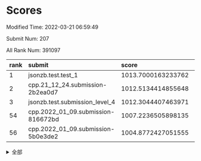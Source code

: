 # Scores

Modified Time: 2022-03-21 06:59:49

Submit Num: 207

All Rank Num: 391097

| rank |               submit               |       score        |       sigma        | pk_num |
| :--- | :--------------------------------- | :----------------- | :----------------- | :----- |
| 1    | jsonzb.test.test_1                 | 1013.7000163233762 | 0.8005559168480312 | 7558   |
| 2    | cpp.21_12_24.submission-2b2ea0d7   | 1012.5134414855648 | 0.7758283540303028 | 7562   |
| 3    | jsonzb.test.submission_level_4     | 1012.3044407463971 | 0.7877795298158486 | 7557   |
| 54   | cpp.2022_01_09.submission-816672bd | 1007.2236505898135 | 0.7348442381975923 | 7560   |
| 56   | cpp.2022_01_09.submission-5b0e3de2 | 1004.8772427051555 | 0.711868879154916  | 7559   |


<details>
<summary>全部</summary>

| rank |                 submit                 |       score        |       sigma        | pk_num |
| :--- | :------------------------------------- | :----------------- | :----------------- | :----- |
| 1    | jsonzb.test.test_1                     | 1013.7000163233762 | 0.8005559168480312 | 7558   |
| 2    | cpp.21_12_24.submission-2b2ea0d7       | 1012.5134414855648 | 0.7758283540303028 | 7562   |
| 3    | jsonzb.test.submission_level_4         | 1012.3044407463971 | 0.7877795298158486 | 7557   |
| 4    | gobigger.level_3.submission_level_3_0  | 1011.7700883975332 | 0.7731986779815464 | 7557   |
| 5    | gobigger.level_3.submission_level_3_2  | 1011.6810102173899 | 0.7621180452601427 | 7559   |
| 6    | gobigger.level_3.submission_level_3_15 | 1011.6444037204097 | 0.7853899075201066 | 7557   |
| 7    | gobigger.level_3.submission_level_3_6  | 1011.3970402947506 | 0.7509219164807954 | 7558   |
| 8    | gobigger.level_3.submission_level_3_36 | 1011.3802556497891 | 0.7553282439300008 | 7553   |
| 9    | gobigger.level_3.submission_level_3_29 | 1011.3375298230726 | 0.7522109583505159 | 7558   |
| 10   | gobigger.level_3.submission_level_3_26 | 1011.0659542614274 | 0.7697291571995228 | 7561   |
| 11   | gobigger.level_3.submission_level_3_7  | 1010.9256604144284 | 0.7968309103914021 | 7560   |
| 12   | gobigger.level_3.submission_level_3_43 | 1010.9106581952775 | 0.7505695747567862 | 7557   |
| 13   | gobigger.level_3.submission_level_3_47 | 1010.6884958662647 | 0.7507408806827358 | 7558   |
| 14   | gobigger.level_3.submission_level_3_3  | 1010.6839616663809 | 0.7757830913126014 | 7553   |
| 15   | gobigger.level_3.submission_level_3_10 | 1010.6235819190003 | 0.754451505222346  | 7559   |
| 16   | gobigger.level_3.submission_level_3_21 | 1010.3918224931165 | 0.7585364054740885 | 7556   |
| 17   | gobigger.level_3.submission_level_3_46 | 1010.3843316236062 | 0.7587054538671577 | 7560   |
| 18   | gobigger.level_3.submission_level_3_35 | 1010.3376376235966 | 0.7718617808886955 | 7554   |
| 19   | gobigger.level_3.submission_level_3_31 | 1010.2399597894677 | 0.746729270870957  | 7555   |
| 20   | gobigger.level_3.submission_level_3_45 | 1010.2287176434709 | 0.767153200817094  | 7559   |
| 21   | gobigger.level_3.submission_level_3_11 | 1010.1941145177417 | 0.7726622925457444 | 7559   |
| 22   | gobigger.level_3.submission_level_3_49 | 1010.1122728138803 | 0.766717583701099  | 7559   |
| 23   | gobigger.level_3.submission_level_3_44 | 1010.0664939608262 | 0.7556339220081648 | 7553   |
| 24   | gobigger.level_3.submission_level_3_5  | 1010.0309898625883 | 0.7488384596315899 | 7562   |
| 25   | gobigger.level_3.submission_level_3_33 | 1010.0293742919727 | 0.7597339671299419 | 7558   |
| 26   | gobigger.level_3.submission_level_3_4  | 1009.9655934644043 | 0.7738051901402564 | 7560   |
| 27   | gobigger.level_3.submission_level_3_8  | 1009.9307558052229 | 0.7782041690548408 | 7561   |
| 28   | gobigger.level_3.submission_level_3_34 | 1009.9292736046427 | 0.762846525271903  | 7561   |
| 29   | gobigger.level_3.submission_level_3_12 | 1009.9002823271982 | 0.7558157464446734 | 7560   |
| 30   | gobigger.level_3.submission_level_3_14 | 1009.8866846251791 | 0.7417857324779921 | 7558   |
| 31   | gobigger.level_3.submission_level_3_17 | 1009.871073242473  | 0.7538978489335688 | 7561   |
| 32   | gobigger.level_3.submission_level_3_37 | 1009.8093958661324 | 0.7779913054028286 | 7560   |
| 33   | gobigger.level_3.submission_level_3_22 | 1009.801038261284  | 0.7485269840159294 | 7561   |
| 34   | gobigger.level_3.submission_level_3_19 | 1009.7444045564189 | 0.7405648139626779 | 7559   |
| 35   | gobigger.level_3.submission_level_3_16 | 1009.737231995153  | 0.7635187414475958 | 7556   |
| 36   | gobigger.level_3.submission_level_3_23 | 1009.639998253998  | 0.7497930246162803 | 7556   |
| 37   | gobigger.level_3.submission_level_3_1  | 1009.6395189361101 | 0.7312301501136477 | 7556   |
| 38   | gobigger.level_3.submission_level_3_28 | 1009.628803896487  | 0.7360631148684362 | 7555   |
| 39   | gobigger.level_3.submission_level_3_39 | 1009.5977812993611 | 0.7392070282790585 | 7557   |
| 40   | gobigger.level_3.submission_level_3_20 | 1009.5640079448555 | 0.7298322265541757 | 7557   |
| 41   | gobigger.level_3.submission_level_3_18 | 1009.51541203716   | 0.7608029728136116 | 7559   |
| 42   | gobigger.level_3.submission_level_3_27 | 1009.359107714584  | 0.7487133971533846 | 7558   |
| 43   | gobigger.level_3.submission_level_3_42 | 1009.3555202706273 | 0.7503969449217889 | 7555   |
| 44   | gobigger.level_3.submission_level_3_9  | 1009.2315415700901 | 0.7417281516351157 | 7560   |
| 45   | gobigger.level_3.submission_level_3_24 | 1009.1767628441778 | 0.7764020025588324 | 7559   |
| 46   | gobigger.level_3.submission_level_3_41 | 1009.1228258340876 | 0.7509417558321172 | 7551   |
| 47   | gobigger.level_3.submission_level_3_30 | 1009.1217067716287 | 0.7682141091587942 | 7558   |
| 48   | gobigger.level_3.submission_level_3_38 | 1008.9877324244187 | 0.7586822215818113 | 7559   |
| 49   | gobigger.level_3.submission_level_3_40 | 1008.9854292064468 | 0.7329905844477108 | 7560   |
| 50   | gobigger.level_3.submission_level_3_13 | 1008.7556763962898 | 0.7436565451664401 | 7559   |
| 51   | gobigger.level_3.submission_level_3_25 | 1008.3870579824325 | 0.738817361503702  | 7564   |
| 52   | gobigger.level_3.submission_level_3_32 | 1008.2901631627901 | 0.730793113703451  | 7555   |
| 53   | gobigger.level_3.submission_level_3_48 | 1008.1897783685789 | 0.7467809727997262 | 7556   |
| 54   | cpp.2022_01_09.submission-816672bd     | 1007.2236505898135 | 0.7348442381975923 | 7560   |
| 55   | gobigger.level_1.submission_level_1_3  | 1005.0819962763705 | 0.7241273498703426 | 7558   |
| 56   | cpp.2022_01_09.submission-5b0e3de2     | 1004.8772427051555 | 0.711868879154916  | 7559   |
| 57   | gobigger.level_1.submission_level_1_1  | 1004.2715787686379 | 0.719309331757022  | 7561   |
| 58   | gobigger.level_1.submission_level_1_8  | 1004.2492960196784 | 0.7182926084373986 | 7557   |
| 59   | gobigger.level_1.submission_level_1_27 | 1004.1784639862127 | 0.7021991903991649 | 7563   |
| 60   | gobigger.level_1.submission_level_1_45 | 1004.1508235723584 | 0.7149329658809868 | 7558   |
| 61   | gobigger.level_1.submission_level_1_17 | 1004.027260495343  | 0.738451247599641  | 7558   |
| 62   | gobigger.level_1.submission_level_1_26 | 1004.0104481673319 | 0.7155287713324748 | 7557   |
| 63   | gobigger.level_1.submission_level_1_37 | 1003.9588914843031 | 0.7328366542996078 | 7554   |
| 64   | gobigger.level_1.submission_level_1_49 | 1003.9537032797248 | 0.7074828290003562 | 7558   |
| 65   | gobigger.level_1.submission_level_1_35 | 1003.9400371339398 | 0.7277535789306739 | 7556   |
| 66   | gobigger.level_1.submission_level_1_13 | 1003.9241194953352 | 0.7143714712190401 | 7554   |
| 67   | gobigger.level_1.submission_level_1_21 | 1003.8773509718665 | 0.7123536826343816 | 7559   |
| 68   | gobigger.level_1.submission_level_1_5  | 1003.8013865221192 | 0.7133886715087734 | 7561   |
| 69   | gobigger.level_1.submission_level_1_46 | 1003.8001060104316 | 0.7169080308977034 | 7555   |
| 70   | gobigger.level_1.submission_level_1_24 | 1003.7552781178786 | 0.7163100214927515 | 7559   |
| 71   | gobigger.level_1.submission_level_1_0  | 1003.6622916330523 | 0.712408017076885  | 7552   |
| 72   | gobigger.level_1.submission_level_1_38 | 1003.6338944454601 | 0.7176881709872298 | 7560   |
| 73   | gobigger.level_1.submission_level_1_19 | 1003.6263192121373 | 0.7154125161591166 | 7557   |
| 74   | gobigger.level_1.submission_level_1_41 | 1003.6169331187833 | 0.7306493908893397 | 7559   |
| 75   | gobigger.level_1.submission_level_1_2  | 1003.540328877654  | 0.7065583977861563 | 7560   |
| 76   | gobigger.level_1.submission_level_1_34 | 1003.5299136461368 | 0.7020551329556691 | 7554   |
| 77   | gobigger.level_1.submission_level_1_18 | 1003.4404535710567 | 0.7148937310714835 | 7551   |
| 78   | gobigger.level_1.submission_level_1_40 | 1003.3629987876604 | 0.7208422868293237 | 7555   |
| 79   | gobigger.level_1.submission_level_1_43 | 1003.3603256228782 | 0.711931204627463  | 7561   |
| 80   | gobigger.level_1.submission_level_1_36 | 1003.2669497549052 | 0.7193700254926484 | 7560   |
| 81   | gobigger.level_1.submission_level_1_47 | 1003.253885959793  | 0.7170911201741071 | 7556   |
| 82   | gobigger.level_1.submission_level_1_4  | 1003.2387741044032 | 0.7185652819834497 | 7560   |
| 83   | gobigger.level_1.submission_level_1_15 | 1003.2144135507259 | 0.7098017519135507 | 7556   |
| 84   | gobigger.level_1.submission_level_1_29 | 1003.1988527349754 | 0.7175835859675819 | 7561   |
| 85   | gobigger.level_1.submission_level_1_20 | 1003.1351015247508 | 0.7144576626396515 | 7554   |
| 86   | gobigger.level_1.submission_level_1_9  | 1003.1072625968106 | 0.729495463131303  | 7563   |
| 87   | gobigger.level_1.submission_level_1_33 | 1003.0952865002888 | 0.7089305248117228 | 7554   |
| 88   | gobigger.level_1.submission_level_1_22 | 1003.0401622066835 | 0.7166500947985136 | 7559   |
| 89   | gobigger.level_1.submission_level_1_25 | 1002.9908549362286 | 0.7164787126081905 | 7560   |
| 90   | gobigger.level_1.submission_level_1_11 | 1002.9843136088965 | 0.7158681833375711 | 7561   |
| 91   | gobigger.level_1.submission_level_1_42 | 1002.9829727052555 | 0.7149875221884093 | 7558   |
| 92   | gobigger.level_1.submission_level_1_23 | 1002.9449191749457 | 0.7180523542503261 | 7557   |
| 93   | gobigger.level_1.submission_level_1_28 | 1002.8806663459443 | 0.7124198835989725 | 7564   |
| 94   | gobigger.level_1.submission_level_1_30 | 1002.8095416286518 | 0.7174561930148587 | 7561   |
| 95   | gobigger.level_1.submission_level_1_44 | 1002.7595203761891 | 0.7115845619871588 | 7562   |
| 96   | gobigger.level_1.submission_level_1_7  | 1002.7566361356701 | 0.7125269593885789 | 7555   |
| 97   | gobigger.level_1.submission_level_1_31 | 1002.7139768339545 | 0.7241177485858145 | 7558   |
| 98   | gobigger.level_1.submission_level_1_16 | 1002.6783904602177 | 0.7132247273221309 | 7551   |
| 99   | gobigger.level_1.submission_level_1_14 | 1002.6608714980097 | 0.7233411077029887 | 7564   |
| 100  | gobigger.level_1.submission_level_1_32 | 1002.6016952211774 | 0.7164706400071028 | 7551   |
| 101  | gobigger.level_1.submission_level_1_48 | 1002.5724643970653 | 0.710705371770865  | 7555   |
| 102  | gobigger.level_1.submission_level_1_12 | 1002.3312355758177 | 0.7096579780817138 | 7560   |
| 103  | gobigger.level_1.submission_level_1_39 | 1002.2943103336195 | 0.7143839123608418 | 7554   |
| 104  | gobigger.level_1.submission_level_1_6  | 1002.1268075355965 | 0.7157052408822285 | 7557   |
| 105  | gobigger.level_1.submission_level_1_10 | 1001.8392062574383 | 0.7101629071587416 | 7555   |
| 106  | gobigger.random.submission_random_34   | 997.2102461425843  | 0.70589317667121   | 7554   |
| 107  | gobigger.random.submission_random_45   | 996.8970619137576  | 0.7108463273499624 | 7547   |
| 108  | gobigger.random.submission_random_19   | 996.8596891231842  | 0.7169640414126905 | 7558   |
| 109  | gobigger.random.submission_random_30   | 996.8405055202758  | 0.7026345306431864 | 7559   |
| 110  | gobigger.random.submission_random_7    | 996.7356766580648  | 0.7120360817821921 | 7559   |
| 111  | gobigger.random.submission_random_48   | 996.7289784006107  | 0.7071507852494598 | 7560   |
| 112  | gobigger.random.submission_random_28   | 996.6210151576869  | 0.7121738652624406 | 7561   |
| 113  | gobigger.random.submission_random_3    | 996.6072645738839  | 0.706805377857895  | 7554   |
| 114  | gobigger.random.submission_random_20   | 996.5879091304773  | 0.7024893165847335 | 7554   |
| 115  | gobigger.random.submission_random_12   | 996.4728611646033  | 0.7065744104870089 | 7558   |
| 116  | gobigger.random.submission_random_22   | 996.4294399583464  | 0.6989623618185254 | 7557   |
| 117  | gobigger.random.submission_random_36   | 996.3552512746422  | 0.7261446200574386 | 7557   |
| 118  | gobigger.random.submission_random_13   | 996.340272178506   | 0.7017089911072418 | 7553   |
| 119  | gobigger.random.submission_random_1    | 996.2972924738126  | 0.7131331740217661 | 7558   |
| 120  | gobigger.random.submission_random_47   | 996.2639566249239  | 0.7102986017570577 | 7554   |
| 121  | gobigger.random.submission_random_42   | 996.2595983635468  | 0.7179820505745214 | 7554   |
| 122  | gobigger.random.submission_random_16   | 996.2013583229655  | 0.7005697686012546 | 7559   |
| 123  | gobigger.random.submission_random_9    | 996.1754230296779  | 0.7155057729375776 | 7560   |
| 124  | gobigger.random.submission_random_18   | 996.1667158246012  | 0.7275275642806859 | 7552   |
| 125  | gobigger.random.submission_random_33   | 996.1132594691749  | 0.7125039301760642 | 7554   |
| 126  | gobigger.random.submission_random_21   | 996.0803486300017  | 0.719889431990298  | 7557   |
| 127  | gobigger.random.submission_random_26   | 996.0715577329713  | 0.7089710170341147 | 7555   |
| 128  | gobigger.random.submission_random_31   | 996.0604601086009  | 0.7037072640553743 | 7560   |
| 129  | gobigger.random.submission_random_2    | 996.0005715761478  | 0.7127399994953401 | 7560   |
| 130  | gobigger.random.submission_random_11   | 995.9914881910776  | 0.7109993952467989 | 7560   |
| 131  | gobigger.random.submission_random_24   | 995.8742552306583  | 0.7094666458408276 | 7556   |
| 132  | gobigger.random.submission_random_25   | 995.8678368956799  | 0.7088704484565865 | 7556   |
| 133  | gobigger.random.submission_random_39   | 995.8461757039482  | 0.7178449296524986 | 7556   |
| 134  | gobigger.random.submission_random_44   | 995.8342949800915  | 0.7006595004665142 | 7553   |
| 135  | gobigger.random.submission_random_17   | 995.834080510037   | 0.7043896304187833 | 7561   |
| 136  | gobigger.random.submission_random_43   | 995.8183664259952  | 0.7109023402391306 | 7559   |
| 137  | gobigger.random.submission_random_37   | 995.7949432777417  | 0.7061120504344384 | 7558   |
| 138  | gobigger.random.submission_random_14   | 995.7705490163287  | 0.7141815086901635 | 7557   |
| 139  | gobigger.random.submission_random_41   | 995.704887569785   | 0.7094043966703588 | 7556   |
| 140  | gobigger.random.submission_random_38   | 995.6823945024227  | 0.6963194191339143 | 7556   |
| 141  | gobigger.random.submission_random_0    | 995.646616284301   | 0.7212046652386875 | 7558   |
| 142  | gobigger.random.submission_random_49   | 995.5841377466359  | 0.7082038024499583 | 7559   |
| 143  | gobigger.random.submission_random_15   | 995.5629776934843  | 0.7145607930594863 | 7561   |
| 144  | gobigger.random.submission_random_27   | 995.5344321199977  | 0.7021499546873757 | 7561   |
| 145  | gobigger.random.submission_random_23   | 995.4367301626862  | 0.7334774699563578 | 7553   |
| 146  | gobigger.random.submission_random_10   | 995.3810311659195  | 0.7163580322217856 | 7558   |
| 147  | gobigger.random.submission_random_8    | 995.3329152169583  | 0.7271850034563174 | 7554   |
| 148  | gobigger.random.submission_random_32   | 995.3319545009496  | 0.7096232321600473 | 7555   |
| 149  | gobigger.random.submission_random_5    | 995.2606417325469  | 0.7069121115017591 | 7557   |
| 150  | gobigger.random.submission_random_6    | 995.138080969199   | 0.7071566834186266 | 7555   |
| 151  | gobigger.random.submission_random_35   | 995.1324067794608  | 0.7195862954765657 | 7559   |
| 152  | gobigger.random.submission_random_4    | 995.0450778215546  | 0.720752828798864  | 7554   |
| 153  | gobigger.random.submission_random_40   | 994.9793390154005  | 0.7280433055040723 | 7560   |
| 154  | gobigger.random.submission_random_46   | 994.948186132932   | 0.7078969737145905 | 7562   |
| 155  | gobigger.level_2.submission_level_2_44 | 994.1966654206708  | 0.746495387705031  | 7562   |
| 156  | gobigger.random.submission_random_29   | 994.1598368239179  | 0.7523803764028255 | 7553   |
| 157  | gobigger.level_2.submission_level_2_5  | 994.0163766394359  | 0.7178679057194836 | 7554   |
| 158  | gobigger.level_2.submission_level_2_37 | 993.9785674936471  | 0.7245106301593945 | 7557   |
| 159  | gobigger.level_2.submission_level_2_32 | 993.4182890417354  | 0.7155740587157503 | 7560   |
| 160  | gobigger.level_2.submission_level_2_18 | 993.2368271595161  | 0.7295480028519573 | 7561   |
| 161  | gobigger.level_2.submission_level_2_30 | 993.1937546437313  | 0.7246487612142414 | 7557   |
| 162  | gobigger.level_2.submission_level_2_38 | 993.0086239283796  | 0.7374228650802909 | 7558   |
| 163  | gobigger.level_2.submission_level_2_10 | 992.9942628147537  | 0.7305239721901342 | 7556   |
| 164  | gobigger.level_2.submission_level_2_13 | 992.9078343982486  | 0.7349672138708435 | 7558   |
| 165  | gobigger.level_2.submission_level_2_1  | 992.8938140260404  | 0.7370726273329798 | 7561   |
| 166  | gobigger.level_2.submission_level_2_42 | 992.7874892039633  | 0.7417009019855587 | 7563   |
| 167  | gobigger.level_2.submission_level_2_0  | 992.7840344590174  | 0.7358499347734913 | 7554   |
| 168  | gobigger.level_2.submission_level_2_28 | 992.7234161532172  | 0.7303073673307284 | 7557   |
| 169  | gobigger.level_2.submission_level_2_26 | 992.7073612230058  | 0.7215592519715074 | 7556   |
| 170  | gobigger.level_2.submission_level_2_27 | 992.6556919834367  | 0.7482573535128022 | 7556   |
| 171  | gobigger.level_2.submission_level_2_8  | 992.4645351369479  | 0.7429187958528073 | 7561   |
| 172  | gobigger.level_2.submission_level_2_34 | 992.4252831278247  | 0.7418835213084309 | 7555   |
| 173  | gobigger.level_2.submission_level_2_49 | 992.4227563064529  | 0.7471447763579749 | 7555   |
| 174  | gobigger.level_2.submission_level_2_14 | 992.3670497266155  | 0.7480796856368364 | 7562   |
| 175  | gobigger.level_2.submission_level_2_23 | 992.2536796631869  | 0.7537069274093985 | 7553   |
| 176  | gobigger.level_2.submission_level_2_40 | 992.2332696970095  | 0.7414498293820219 | 7559   |
| 177  | gobigger.level_2.submission_level_2_33 | 992.1718532709831  | 0.7357485385623779 | 7556   |
| 178  | gobigger.level_2.submission_level_2_20 | 992.1430343756579  | 0.7458844027877206 | 7559   |
| 179  | gobigger.level_2.submission_level_2_24 | 992.1128953887285  | 0.7471930112270821 | 7559   |
| 180  | gobigger.level_2.submission_level_2_7  | 992.0715567930291  | 0.7415811023178177 | 7557   |
| 181  | gobigger.level_2.submission_level_2_39 | 991.997502049855   | 0.7497254831749517 | 7556   |
| 182  | gobigger.level_2.submission_level_2_22 | 991.9708936640578  | 0.7509280136526146 | 7561   |
| 183  | gobigger.level_2.submission_level_2_2  | 991.8872228413394  | 0.7588843118964991 | 7564   |
| 184  | gobigger.level_2.submission_level_2_45 | 991.8716059067204  | 0.7356066901358843 | 7561   |
| 185  | gobigger.level_2.submission_level_2_17 | 991.7401971067651  | 0.7664748464884775 | 7557   |
| 186  | gobigger.level_2.submission_level_2_46 | 991.7298773637386  | 0.7556852348011001 | 7558   |
| 187  | gobigger.level_2.submission_level_2_4  | 991.7261749625129  | 0.7546989528102597 | 7553   |
| 188  | gobigger.level_2.submission_level_2_6  | 991.6927727080352  | 0.7494954383596719 | 7557   |
| 189  | gobigger.level_2.submission_level_2_19 | 991.6716851697316  | 0.7555666353381171 | 7559   |
| 190  | gobigger.level_2.submission_level_2_16 | 991.6263806439589  | 0.7404953204495737 | 7558   |
| 191  | gobigger.level_2.submission_level_2_47 | 991.6002887291522  | 0.7670525727043254 | 7552   |
| 192  | gobigger.level_2.submission_level_2_43 | 991.5389486419158  | 0.7562231054666957 | 7561   |
| 193  | gobigger.level_2.submission_level_2_35 | 991.5311425321248  | 0.7456770958493776 | 7556   |
| 194  | gobigger.level_2.submission_level_2_21 | 991.522943871979   | 0.7579714365796745 | 7556   |
| 195  | gobigger.level_2.submission_level_2_29 | 991.4636475667057  | 0.7462115664670058 | 7557   |
| 196  | gobigger.level_2.submission_level_2_3  | 991.3990556133652  | 0.7541033737259125 | 7557   |
| 197  | gobigger.level_2.submission_level_2_11 | 991.3383123136534  | 0.7753732205628839 | 7553   |
| 198  | gobigger.level_2.submission_level_2_15 | 991.2531350481502  | 0.7488251946258878 | 7554   |
| 199  | gobigger.level_2.submission_level_2_48 | 991.2244451095569  | 0.7551813371519618 | 7557   |
| 200  | gobigger.level_2.submission_level_2_31 | 991.1275378807925  | 0.7771149688000354 | 7555   |
| 201  | gobigger.level_2.submission_level_2_9  | 991.0290911880525  | 0.7640067292283145 | 7559   |
| 202  | gobigger.level_2.submission_level_2_25 | 990.8649110611041  | 0.7711797969036353 | 7555   |
| 203  | gobigger.level_2.submission_level_2_12 | 990.817009779022   | 0.755236726052058  | 7557   |
| 204  | gobigger.level_2.submission_level_2_41 | 990.291047189516   | 0.769211242498413  | 7551   |
| 205  | gobigger.level_2.submission_level_2_36 | 989.9332899334781  | 0.7577054424406398 | 7552   |
| 206  | gobigger.none.submission_none_1        | 974.7543408518663  | 1.6884579553246126 | 7556   |
| 207  | gobigger.none.submission_none_0        | 974.6879308263037  | 1.4984241402096035 | 7557   |

</details>
